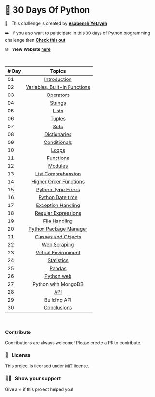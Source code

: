 # 🐍 30 Days Of Python

:page_facing_up: &nbsp; This challenge is created by **[Asabeneh Yetayeh](https://github.com/Asabeneh)**

:arrow_right: &nbsp; If you also want to participate in this 30 days of Python programming challenge then **[Check this out](https://github.com/Asabeneh/30-Days-Of-Python)**

:globe_with_meridians: &nbsp; **View Website [here](https://sumanth-talluri.github.io/30-Days-Of-Python/)**

&nbsp;

|   # Day   | Topics                                                    |
|-----------|:-------------------------------------------------------------------------------------------------------------: |
|  01   |  [Introduction](https://github.com/Sumanth-Talluri/30Days-Of-Python/tree/master/Day%2001%20Introduction)      |
|  02   |  [Variables, Built-in Functions](https://github.com/Sumanth-Talluri/30Days-Of-Python/tree/master/Day%2002%20Variables%2C%20Built-in%20Functions)  |
|  03   |  [Operators](https://github.com/Sumanth-Talluri/30Days-Of-Python/tree/master/Day%2003%20Operators)    |
|  04   |  [Strings](https://github.com/Sumanth-Talluri/30Days-Of-Python/tree/master/Day%2004%20Strings)|
|  05   |  [Lists](https://github.com/Sumanth-Talluri/30Days-Of-Python/tree/master/Day%2005%20Lists)  |
|  06   |  [Tuples](https://github.com/Sumanth-Talluri/30Days-Of-Python/tree/master/Day%2006%20Tuples) |
|  07   |  [Sets](https://github.com/Sumanth-Talluri/30Days-Of-Python/tree/master/Day%2007%20Sets)  |
|  08   |  [Dictionaries](https://github.com/Sumanth-Talluri/30Days-Of-Python/tree/master/Day%2008%20Dictionaries)     |
|  09   |  [Conditionals](https://github.com/Sumanth-Talluri/30Days-Of-Python/tree/master/Day%2009%20Conditionals)     |
|  10   |  [Loops](https://github.com/Sumanth-Talluri/30Days-Of-Python/tree/master/Day%2010%20Loops)   |
|  11   |  [Functions](https://github.com/Sumanth-Talluri/30Days-Of-Python/tree/master/Day%2011%20Functions)     |
|  12   |  [Modules](https://github.com/Sumanth-Talluri/30Days-Of-Python/tree/master/Day%2012%20%20Modules)   |
|  13   |  [List Comprehension](https://github.com/Sumanth-Talluri/30Days-Of-Python/tree/master/Day%2013%20List%20Comprehension)|
|  14   |  [Higher Order Functions](https://github.com/Sumanth-Talluri/30Days-Of-Python/tree/master/Day%2014%20Higher%20Order%20Functions)|     
|  15   |  [Python Type Errors](https://github.com/Sumanth-Talluri/30Days-Of-Python/tree/master/Day%2015%20%20Python%20Type%20Errors)     | 
|  16   |  [Python Date time](https://github.com/Sumanth-Talluri/30Days-Of-Python/tree/master/Day%2016%20Python%20Date%20Time)      |     
|  17   |  [Exception Handling](https://github.com/Sumanth-Talluri/30Days-Of-Python/tree/master/Day%2017%20Exception%20Handling)|    
|  18   |  [Regular Expressions](https://github.com/Sumanth-Talluri/30Days-Of-Python/tree/master/Day%2018%20Regular%20Expressions)|    
|  19   |  [File Handling](https://github.com/Sumanth-Talluri/30Days-Of-Python/tree/master/Day%2019%20File%20Handling)   |
|  20   |  [Python Package Manager](https://github.com/Sumanth-Talluri/30Days-Of-Python/tree/master/Day%2020%20PIP)    |
|  21   |  [Classes and Objects](https://github.com/Sumanth-Talluri/30Days-Of-Python/tree/master/Day%2021%20Classes%20and%20Objects)      |
|  22   |  [Web Scraping](https://github.com/Sumanth-Talluri/30Days-Of-Python/tree/master/Day%2022%20Web%20Scraping)      |
|  23   |  [Virtual Environment](https://github.com/Sumanth-Talluri/30Days-Of-Python/tree/master/Day%2023%20Virtual%20Environment)|
|  24   |  [Statistics](https://github.com/Sumanth-Talluri/30Days-Of-Python/tree/master/Day%2024%20Statistics)      |
|  25   |  [Pandas](https://github.com/Sumanth-Talluri/30Days-Of-Python/tree/master/Day%2025%20Pandas)     |
|  26   |  [Python web](https://github.com/Sumanth-Talluri/30Days-Of-Python/tree/master/Day%2026%20Python%20for%20web)    |
|  27   |  [Python with MongoDB](https://github.com/Sumanth-Talluri/30Days-Of-Python/tree/master/Day%2027%20Python%20with%20MongoDB)     |
|  28   |  [API](https://github.com/Sumanth-Talluri/30Days-Of-Python/tree/master/Day%2028%20API)     |
|  29   |  [Building API](https://github.com/Sumanth-Talluri/30Days-Of-Python/tree/master/Day%2029%20%20Building%20an%20API)     |
|  30   |  [Conclusions](https://github.com/Sumanth-Talluri/30Days-Of-Python/tree/master/Day%2030%20%20Conclusions)      |

&nbsp;

### Contribute

Contributions are always welcome! Please create a PR to contribute.

### :pencil: &nbsp; License

This project is licensed under [MIT](https://opensource.org/licenses/MIT) license.

### :man_astronaut: &nbsp; Show your support

Give a ⭐️ if this project helped you!
